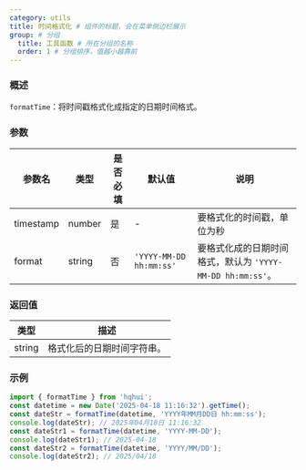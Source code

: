 ```yaml
---
category: utils
title: 时间格式化 # 组件的标题，会在菜单侧边栏展示
group: # 分组
  title: 工具函数 # 所在分组的名称
  order: 1 # 分组排序，值越小越靠前
---
```


### 概述

`formatTime`：将时间戳格式化成指定的日期时间格式。

### 参数

| 参数名    | 类型   | 是否必填 | 默认值                  | 说明                                                       |
| --------- | ------ | -------- | ----------------------- | ---------------------------------------------------------- |
| timestamp | number | 是       | -                       | 要格式化的时间戳，单位为秒                                 |
| format    | string | 否       | `'YYYY-MM-DD hh:mm:ss'` | 要格式化成的日期时间格式，默认为 `'YYYY-MM-DD hh:mm:ss'`。 |

### 返回值

| 类型   | 描述                       |
| ------ | -------------------------- |
| string | 格式化后的日期时间字符串。 |

### 示例

```ts
import { formatTime } from 'hqhui';
const datetime = new Date('2025-04-18 11:16:32').getTime();
const dateStr = formatTime(datetime, 'YYYY年MM月DD日 hh:mm:ss');
console.log(dateStr); // 2025年04月18日 11:16:32
const dateStr1 = formatTime(datetime, 'YYYY-MM-DD');
console.log(dateStr1); // 2025-04-18
const dateStr2 = formatTime(datetime, 'YYYY/MM/DD');
console.log(dateStr2); // 2025/04/18
```
